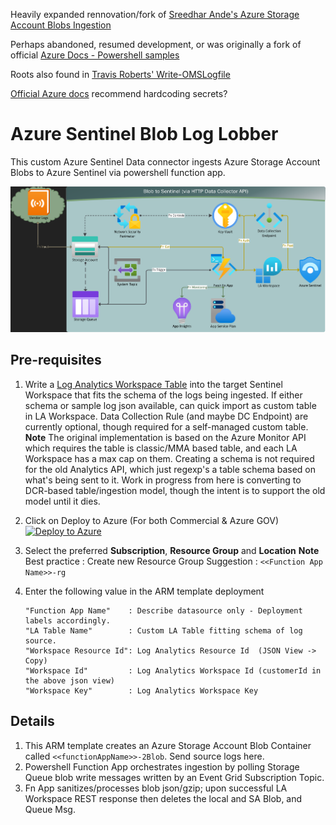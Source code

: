 Heavily expanded rennovation/fork of
[Sreedhar Ande's Azure Storage Account Blobs Ingestion](https://github.com/sreedharande/AzureStorageAccountBlobsIngestion)

Perhaps abandoned, resumed development, or was originally a fork of official
[Azure Docs - Powershell samples](https://github.com/Azure/azure-docs-powershell-samples/blob/master/storage/post-storage-logs-to-log-analytics/PostStorageLogs2LogAnalytics.ps1)

Roots also found in [Travis Roberts' Write-OMSLogfile](https://github.com/tsrob50/LogAnalyticsAPIFunction/tree/master)

[Official Azure docs](https://learn.microsoft.com/en-us/previous-versions/azure/azure-monitor/logs/data-collector-api?tabs=powershell#sample-requests) recommend hardcoding secrets?

# Azure Sentinel Blob Log Lobber
This custom Azure Sentinel Data connector ingests Azure Storage Account Blobs to Azure Sentinel via powershell function app.

![Log Ingestion Flow](./images/Flow2.PNG)

## **Pre-requisites**
1. Write a [Log Analytics Workspace Table](https://learn.microsoft.com/en-us/azure/azure-monitor/logs/create-custom-table?tabs=azure-powershell-1%2Cazure-portal-2%2Cazure-portal-3) into the target Sentinel Workspace that fits the schema of the logs being ingested. If either schema or sample log json available, can quick import as custom table in LA Workspace. Data Collection Rule (and maybe DC Endpoint) are currently optional, though required for a self-managed custom table. **Note** The original implementation is based on the Azure Monitor API which requires the table is classic/MMA based table, and each LA Workspace has a max cap on them. Creating a schema is not required for the old Analytics API, which just regexp's a table schema based on what's being sent to it. Work in progress from here is converting to DCR-based table/ingestion model, though the intent is to support the old model until it dies.

2. Click on Deploy to Azure (For both Commercial & Azure GOV)
[![Deploy to Azure](https://aka.ms/deploytoazurebutton)](https://portal.azure.com/#create/Microsoft.Template/uri/https%3A%2F%2Fraw.githubusercontent.com%2FMfMpEng%2FAzureSentinelBlobLogLobber%2Frefs%2Fheads%2Fmain%2Fazuredeploy.json)

3. Select the preferred **Subscription**, **Resource Group** and **Location**
   **Note**
   Best practice : Create new Resource Group
   Suggestion    : ```<<Function App Name>>-rg```

4. Enter the following value in the ARM template deployment
	```
	"Function App Name"    : Describe datasource only - Deployment labels accordingly.
	"LA Table Name"        : Custom LA Table fitting schema of log source.
	"Workspace Resource Id": Log Analytics Resource Id​  (JSON View -> Copy)
	"Workspace Id"         : Log Analytics Workspace Id​ (customerId in the above json view)
	"Workspace Key"        : Log Analytics Workspace Key
	```

## Details
1. This ARM template creates an Azure Storage Account Blob Container called ```<<functionAppName>>-2Blob```. Send source logs here.
2. Powershell Function App orchestrates ingestion by polling Storage Queue blob write messages written by an Event Grid Subscription Topic.
3. Fn App sanitizes/processes blob json/gzip; upon successful LA Workspace REST response then deletes the local and SA Blob, and Queue Msg.
